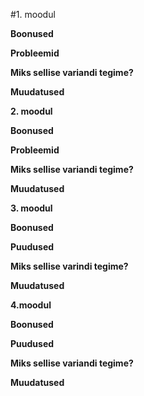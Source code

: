  #1. moodul


  **Boonused**


  **Probleemid**


  **Miks sellise variandi tegime?**


  **Muudatused**


  **2. moodul**


  **Boonused**


  **Probleemid**


  **Miks sellise variandi tegime?** 


  **Muudatused**


  **3. moodul**


  **Boonused**


  **Puudused**


  **Miks sellise varindi tegime?**


  **Muudatused**


  **4.moodul**


  **Boonused**


  **Puudused**


  **Miks sellise variandi tegime?**


  **Muudatused** 
